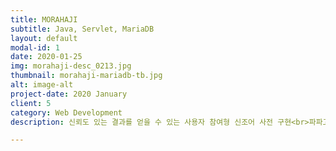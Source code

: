 ```yaml
---
title: MORAHAJI
subtitle: Java, Servlet, MariaDB
layout: default
modal-id: 1
date: 2020-01-25
img: morahaji-desc_0213.jpg
thumbnail: morahaji-mariadb-tb.jpg
alt: image-alt
project-date: 2020 January
client: 5
category: Web Development
description: 신뢰도 있는 결과를 얻을 수 있는 사용자 참여형 신조어 사전 구현<br>파파고 번역, 자동완성 검색 등 유저 편의 기능 제공<br><a href="https://github.com/JoyRapture/morahaji-mysql">Github 가기</a><br><a href="http://joyrapture.cafe24.com/morahaji">사이트 가기</a>

---
```

